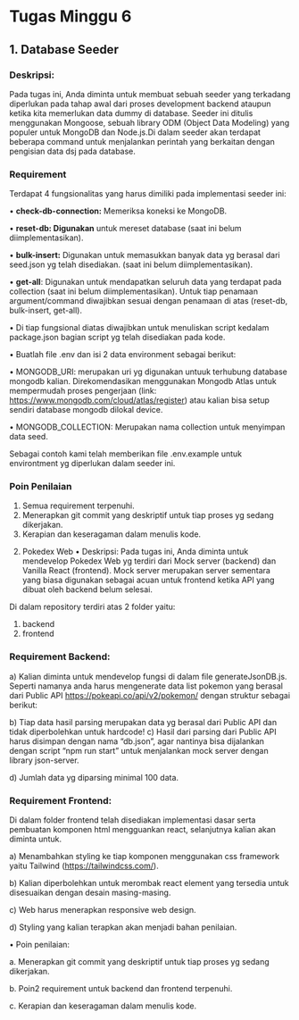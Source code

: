 
# Tugas Minggu 6

## 1. Database Seeder

### Deskripsi:

Pada tugas ini, Anda diminta untuk membuat sebuah seeder yang terkadang diperlukan pada tahap awal dari proses development backend ataupun ketika kita memerlukan data dummy di database. Seeder ini ditulis menggunakan Mongoose, sebuah library ODM (Object Data Modeling) yang populer untuk MongoDB dan Node.js.Di dalam seeder akan terdapat beberapa command untuk menjalankan perintah yang berkaitan dengan pengisian data dsj pada database.

### Requirement

Terdapat 4 fungsionalitas yang harus dimiliki pada implementasi seeder ini:

•	**check-db-connection:** Memeriksa koneksi ke MongoDB.

•	**reset-db: Digunakan** untuk mereset database (saat ini belum diimplementasikan).

•	**bulk-insert:** Digunakan untuk memasukkan banyak data yg berasal dari seed.json yg telah disediakan. (saat ini belum diimplementasikan).

•	**get-all**: Digunakan untuk mendapatkan seluruh data yang terdapat pada collection (saat ini belum diimplementasikan).
Untuk tiap penamaan argument/command diwajibkan sesuai dengan penamaan di atas (reset-db, bulk-insert, get-all).

•	Di tiap fungsional diatas diwajibkan untuk menuliskan script kedalam package.json bagian script yg telah disediakan pada kode.
 
•	Buatlah file .env dan isi 2 data environment sebagai berikut:

•	MONGODB_URI: merupakan uri yg digunakan untuuk terhubung database mongodb kalian. Direkomendasikan menggunakan  Mongodb Atlas untuk mempermudah proses pengerjaan (link: https://www.mongodb.com/cloud/atlas/register) atau kalian bisa setup sendiri database mongodb dilokal device.

•	MONGODB_COLLECTION: Merupakan nama collection untuk menyimpan data seed. 

Sebagai contoh kami telah memberikan file .env.example untuk environtment yg diperlukan dalam seeder ini.
 

### Poin Penilaian				
1)	Semua requirement terpenuhi.
2)	Menerapkan git commit yang deskriptif untuk tiap proses yg sedang dikerjakan.
3)	Kerapian dan keseragaman dalam menulis kode.
 

2.	Pokedex Web	
•	Deskripsi:
Pada tugas ini, Anda diminta untuk mendevelop Pokedex Web yg terdiri dari Mock server (backend) dan Vanilla React (frontend). Mock server merupakan server sementara yang biasa digunakan sebagai acuan untuk frontend ketika API yang dibuat oleh backend belum selesai.

Di dalam repository terdiri atas 2 folder yaitu:
1)	backend
2)	frontend

### Requirement Backend:

a)	Kalian diminta untuk mendevelop fungsi di dalam file generateJsonDB.js. Seperti namanya anda harus mengenerate data list pokemon yang berasal dari Public API https://pokeapi.co/api/v2/pokemon/  dengan struktur sebagai berikut:

 

b)	Tiap data hasil parsing merupakan data yg berasal dari Public API dan tidak diperbolehkan untuk hardcode!
c)	Hasil dari parsing dari Public API harus disimpan dengan nama “db.json”, agar nantinya bisa dijalankan dengan script “npm run start” untuk menjalankan mock server dengan library json-server.

d)	Jumlah data yg diparsing minimal 100 data.


### Requirement Frontend:

Di dalam folder frontend telah disediakan implementasi dasar serta pembuatan komponen html mengguankan react, selanjutnya kalian akan diminta untuk.

a)	Menambahkan styling ke tiap komponen menggunakan css framework yaitu Tailwind (https://tailwindcss.com/).

b)	Kalian diperbolehkan untuk merombak react element yang tersedia untuk disesuaikan dengan desain masing-masing.

c)	Web harus menerapkan responsive web design.

d)	Styling yang kalian terapkan akan menjadi bahan penilaian.

•	Poin penilaian:

a.	Menerapkan git commit yang deskriptif untuk tiap proses yg sedang dikerjakan.

b.	Poin2 requirement untuk backend dan frontend terpenuhi.

c.	Kerapian dan keseragaman dalam menulis kode.

